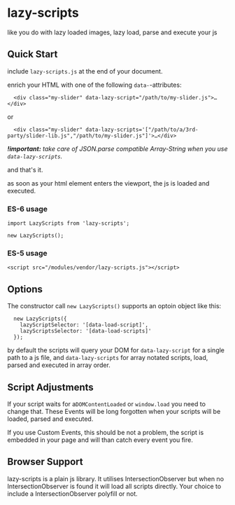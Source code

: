 # lazy-scripts
like you do with lazy loaded images, lazy load, parse and execute your js

## Quick Start

include `lazy-scripts.js` at the end of your document.

enrich your HTML with one of the following `data-`-attributes:

```
  <div class="my-slider" data-lazy-script="/path/to/my-slider.js">…</div>
```

or 

```
  <div class="my-slider" data-lazy-scripts='["/path/to/a/3rd-party/slider-lib.js","/path/to/my-slider.js"]'>…</div>
```
***!important:*** *take care of JSON.parse compatible Array-String when you use `data-lazy-scripts`.*

and that's it.

as soon as your html element enters the viewport, the js is loaded and executed.

### ES-6 usage

```
import LazyScripts from 'lazy-scripts';

new LazyScripts();
```

### ES-5 usage

```<script src="/modules/vendor/lazy-scripts.js"></script>```

## Options

The constructor call `new LazyScripts()` supports an optoin object like this:

```
  new LazyScripts({
    lazyScriptSelector: '[data-load-script]',
    lazyScriptsSelector: '[data-load-scripts]'
  });
```

by default the scripts will query your DOM for `data-lazy-script` for a single path to a js file, and `data-lazy-scripts` for array notated scripts, load, parsed and executed in array order.


## Script Adjustments

If your script waits for a`DOMContentLoaded` or `window.load` you
need to change that. These Events will be long forgotten when your scripts will be loaded, parsed and executed.

If you use Custom Events, this should be not a problem, the script
is embedded in your page and will than catch every event you fire.

## Browser Support

lazy-scripts is a plain js library. It utilises IntersectionObserver but when no IntersectionObserver is found it will load all scripts directly. Your choice to include a IntersectionObserver polyfill or not.
